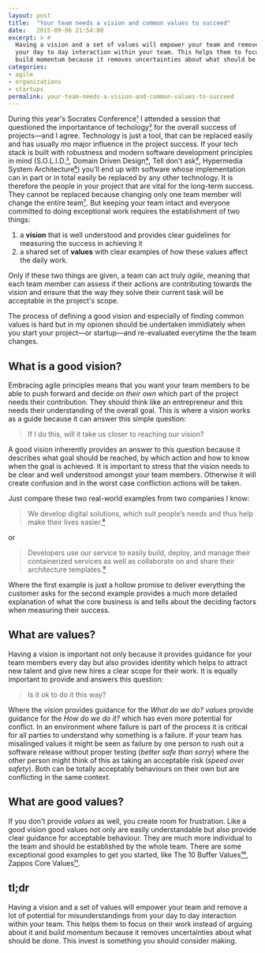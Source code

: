```yaml
---
layout: post
title:  "Your team needs a vision and common values to succeed"
date:   2015-09-06 21:54:00
excerpt: > #
  Having a vision and a set of values will empower your team and remove a lot of potential for misunderstandings from 
  your day to day interaction within your team. This helps them to focus on their work instead of arguing about it and 
  build momentum because it removes uncertainties about what should be done.
categories:
- agile
- organizations
- startups
permalink: your-team-needs-a-vision-and-common-values-to-succeed
---
```


During this year's Socrates Conference[¹](/the-magic-of-socrates-conference) I attended a session that questioned the importantance of techology[²](https://twitter.com/coderbyheart/status/637279996717998081) for the overall success of projects&mdash;and I agree. Technology is just a tool, that can be replaced easily and has usually mo major influence in the project success. If your tech stack is built with robustness and modern software development principles in mind (S.O.L.I.D.[³](https://en.wikipedia.org/wiki/SOLID_(object-oriented_design)), Domain Driven Design[⁴](https://domainlanguage.com/ddd/), Tell don't ask[⁵](https://pragprog.com/articles/tell-dont-ask), Hypermedia System Architecture[⁶](http://amzn.to/1WUCfH7)) you'll end up with software whose implementation can in part or in total easily be replaced by any other technology. It is therefore the people in your project that are vital for the long-term success. They cannot be replaced because changing only one team member will change the entire team[⁷](https://hbr.org/2013/12/the-hidden-benefits-of-keeping-teams-intact). But keeping your team intact and everyone committed to doing exceptional work requires the establishment of two things:
1. a **vision** that is well understood and provides clear guidelines for measuring the success in achieving it
2. a shared set of **values** with clear examples of how these values affect the daily work.

Only if these two things are given, a team can act truly *agile*, meaning that each team member can assess if their actions are contributing towards the vision and ensure that the way they solve their current task will be acceptable in the project's scope.

The process of defining a good vision and especially of finding common values is hard but in my opionen should be undertaken immidiately when you start your project&mdash;or startup&mdash;and re-evaluated everytime the the team changes.

## What is a good vision?

Embracing agile principles means that you want your team members to be able to push forward and decide *on their own* which part of the project needs their contribution. They should think like an entrepreneur and this needs their understanding of the overall goal. This is where a vision works as a guide because it can answer this simple question:

> If I do this, will it take us closer to reaching our vision?

A good vision inherently provides an answer to this question because it describes what goal should be reached, by which action and how to know when the goal is achieved. It is important to stress that the vision needs to be clear and well understood amongst your team members. Otherwise it will create confusion and in the worst case confliction actions will be taken.

Just compare these two real-world examples from two companies I know:

> We develop digital solutions, which suit people’s needs and thus help make their lives easier.[⁸](https://www.triplesensereply.de/en/)

or

> Developers use our service to easily build, deploy, and manage their containerized services as well as collaborate on and share their architecture templates.[⁹](https://giantswarm.io/about/) 

Where the first example is just a hollow promise to deliver everything the customer asks for the second example provides a much more detailed explanation of what the core business is and tells about the deciding factors when measuring their success. 

## What are values?

Having a vision is important not only because it provides guidance for your team members every day but also provides identity which helps to attract new talent and give new hires a clear scope for their work. It is equally important to provide and answers this question:

> Is it ok to do it this way?

Where the *vision* provides guidance for the *What do we do?* *values* provide guidance for the  *How do we do it?* which has even more potential for conflict. In an environment where failure is part of the process it is critical for all parties to understand why something is a failure. If your team has misalinged values it might be seen as failure by one person to rush out a software release without proper testing (*better safe than sorry*) where the other person might think of this as taking an acceptable risk (*speed over safety*). Both can be totally acceptably behaviours on their own but are conflicting in the same context. 

## What are good values?

If you don't provide *values* as well, you create room for frustration. Like a good vision good values not only are easily understandable but also provide clear guidance for acceptable behaviour. They are much more individual to the team and should be established by the whole team. There are some exceptional good examples to get you started, like The 10 Buffer Values[¹⁰](https://buffer.com/about), Zappos Core Values[¹¹](https://jobs.zappos.com/life-at-zappos).

## tl;dr

Having a vision and a set of values will empower your team and remove a lot of potential for misunderstandings from your day to day interaction within your team. This helps them to focus on their work instead of arguing about it and build momentum because it removes uncertainties about what should be done. This invest is something you should consider making.
